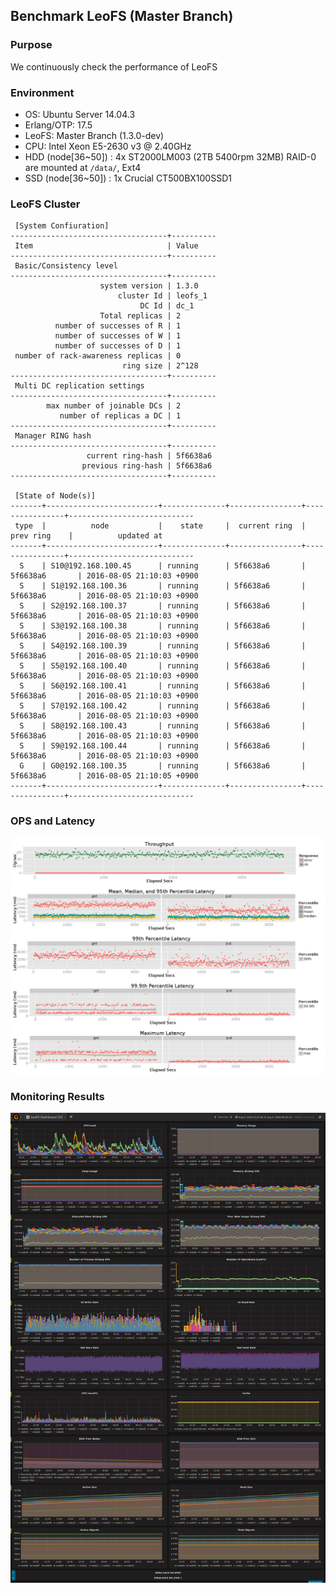 ## Benchmark LeoFS (Master Branch)

### Purpose
We continuously check the performance of LeoFS

### Environment
* OS: Ubuntu Server 14.04.3
* Erlang/OTP: 17.5
* LeoFS: Master Branch (1.3.0-dev)
* CPU: Intel Xeon E5-2630 v3 @ 2.40GHz
* HDD (node[36~50]) : 4x ST2000LM003 (2TB 5400rpm 32MB) RAID-0 are mounted at `/data/`, Ext4
* SSD (node[36~50]) : 1x Crucial CT500BX100SSD1

### LeoFS Cluster
```
 [System Confiuration]
-----------------------------------+----------
 Item                              | Value    
-----------------------------------+----------
 Basic/Consistency level
-----------------------------------+----------
                    system version | 1.3.0
                        cluster Id | leofs_1
                             DC Id | dc_1
                    Total replicas | 2
          number of successes of R | 1
          number of successes of W | 1
          number of successes of D | 1
 number of rack-awareness replicas | 0
                         ring size | 2^128
-----------------------------------+----------
 Multi DC replication settings
-----------------------------------+----------
        max number of joinable DCs | 2
           number of replicas a DC | 1
-----------------------------------+----------
 Manager RING hash
-----------------------------------+----------
                 current ring-hash | 5f6638a6
                previous ring-hash | 5f6638a6
-----------------------------------+----------

 [State of Node(s)]
-------+-------------------------+--------------+----------------+----------------+----------------------------
 type  |          node           |    state     |  current ring  |   prev ring    |          updated at         
-------+-------------------------+--------------+----------------+----------------+----------------------------
  S    | S10@192.168.100.45      | running      | 5f6638a6       | 5f6638a6       | 2016-08-05 21:10:03 +0900
  S    | S1@192.168.100.36       | running      | 5f6638a6       | 5f6638a6       | 2016-08-05 21:10:03 +0900
  S    | S2@192.168.100.37       | running      | 5f6638a6       | 5f6638a6       | 2016-08-05 21:10:03 +0900
  S    | S3@192.168.100.38       | running      | 5f6638a6       | 5f6638a6       | 2016-08-05 21:10:03 +0900
  S    | S4@192.168.100.39       | running      | 5f6638a6       | 5f6638a6       | 2016-08-05 21:10:03 +0900
  S    | S5@192.168.100.40       | running      | 5f6638a6       | 5f6638a6       | 2016-08-05 21:10:03 +0900
  S    | S6@192.168.100.41       | running      | 5f6638a6       | 5f6638a6       | 2016-08-05 21:10:03 +0900
  S    | S7@192.168.100.42       | running      | 5f6638a6       | 5f6638a6       | 2016-08-05 21:10:03 +0900
  S    | S8@192.168.100.43       | running      | 5f6638a6       | 5f6638a6       | 2016-08-05 21:10:03 +0900
  S    | S9@192.168.100.44       | running      | 5f6638a6       | 5f6638a6       | 2016-08-05 21:10:03 +0900
  G    | G0@192.168.100.35       | running      | 5f6638a6       | 5f6638a6       | 2016-08-05 21:10:05 +0900
-------+-------------------------+--------------+----------------+----------------+----------------------------

```

### OPS and Latency
![ops-latency](summary.png)

### Monitoring Results
![monitoring-results](grafana.png)

